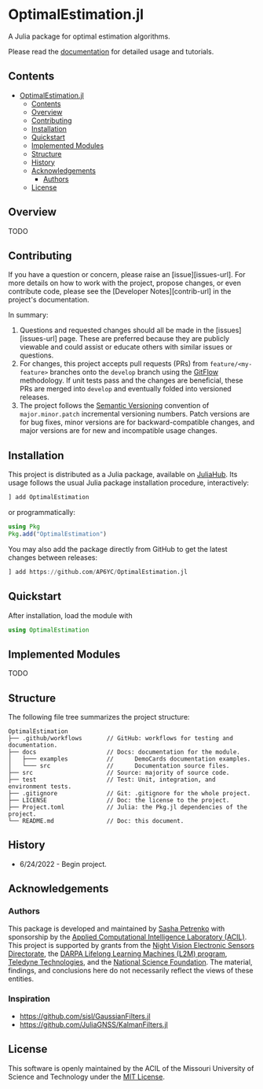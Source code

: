 # OptimalEstimation.jl

A Julia package for optimal estimation algorithms.

Please read the [documentation](https://ap6yc.github.io/OptimalEstimation.jl/dev/) for detailed usage and tutorials.

## Contents

- [OptimalEstimation.jl](#optimalestimationjl)
  - [Contents](#contents)
  - [Overview](#overview)
  - [Contributing](#contributing)
  - [Installation](#installation)
  - [Quickstart](#quickstart)
  - [Implemented Modules](#implemented-modules)
  - [Structure](#structure)
  - [History](#history)
  - [Acknowledgements](#acknowledgements)
    - [Authors](#authors)
  - [License](#license)

## Overview

TODO

## Contributing

If you have a question or concern, please raise an [issue][issues-url].
For more details on how to work with the project, propose changes, or even contribute code, please see the [Developer Notes][contrib-url] in the project's documentation.

In summary:

1. Questions and requested changes should all be made in the [issues][issues-url] page.
These are preferred because they are publicly viewable and could assist or educate others with similar issues or questions.
2. For changes, this project accepts pull requests (PRs) from `feature/<my-feature>` branches onto the `develop` branch using the [GitFlow](https://nvie.com/posts/a-successful-git-branching-model/) methodology.
If unit tests pass and the changes are beneficial, these PRs are merged into `develop` and eventually folded into versioned releases.
3. The project follows the [Semantic Versioning](https://semver.org/) convention of `major.minor.patch` incremental versioning numbers.
Patch versions are for bug fixes, minor versions are for backward-compatible changes, and major versions are for new and incompatible usage changes.

## Installation

This project is distributed as a Julia package, available on [JuliaHub](https://juliahub.com/).
Its usage follows the usual Julia package installation procedure, interactively:

```julia
] add OptimalEstimation
```

or programmatically:

```julia
using Pkg
Pkg.add("OptimalEstimation")
```

You may also add the package directly from GitHub to get the latest changes between releases:

```julia
] add https://github.com/AP6YC/OptimalEstimation.jl
```

## Quickstart

After installation, load the module with

```julia
using OptimalEstimation
```

## Implemented Modules

TODO

## Structure

The following file tree summarizes the project structure:

```console
OptimalEstimation
├── .github/workflows       // GitHub: workflows for testing and documentation.
├── docs                    // Docs: documentation for the module.
│   ├─── examples           //      DemoCards documentation examples.
│   └─── src                //      Documentation source files.
├── src                     // Source: majority of source code.
├── test                    // Test: Unit, integration, and environment tests.
├── .gitignore              // Git: .gitignore for the whole project.
├── LICENSE                 // Doc: the license to the project.
├── Project.toml            // Julia: the Pkg.jl dependencies of the project.
└── README.md               // Doc: this document.
```

## History

- 6/24/2022 - Begin project.

## Acknowledgements

### Authors

This package is developed and maintained by [Sasha Petrenko](https://github.com/AP6YC) with sponsorship by the [Applied Computational Intelligence Laboratory (ACIL)](https://acil.mst.edu/). This project is supported by grants from the [Night Vision Electronic Sensors Directorate](https://c5isr.ccdc.army.mil/inside_c5isr_center/nvesd/), the [DARPA Lifelong Learning Machines (L2M) program](https://www.darpa.mil/program/lifelong-learning-machines), [Teledyne Technologies](http://www.teledyne.com/), and the [National Science Foundation](https://www.nsf.gov/).
The material, findings, and conclusions here do not necessarily reflect the views of these entities.

### Inspiration

- https://github.com/sisl/GaussianFilters.jl
- https://github.com/JuliaGNSS/KalmanFilters.jl

## License

This software is openly maintained by the ACIL of the Missouri University of Science and Technology under the [MIT License](LICENSE).
